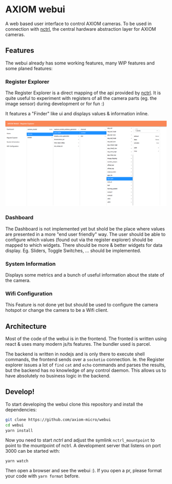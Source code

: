 # AXIOM webui
A web based user interface to control AXIOM cameras.
To be used in connection with [nctrl](https://github.com/axiom-micro/nctrl), the central hardware 
abstraction layer for AXIOM cameras.

## Features
The webui already has some working features, many WIP features and some planed features:

### Register Explorer
The Register Explorer is a direct mapping of the api provided by [nctrl](https://github.com/axiom-micro/nctrl).
It is quite useful to experiment with registers of all the camera parts (eg. the image sensor) during development
or for fun :)

It features a "Finder" like ui and displays values & information inline.

![screenshot of the register explorer](register_explorer_screenshot.png)

### Dashboard
The Dashboard is not implemented yet but shold be the place where values are presented in a more "end user friendly" way.
The user should be able to configure which values (found out via the register explorer) should be mapped to which widgets.
There should be more & better widgets for data display. Eg. Sliders, Toggle Switches, ... should be implemented.

### System Information
Displays some metrics and a bunch of useful information about the state of the camera.

### Wifi Configuration
This Feature is not done yet but should be used to configure the camera hotspot or change the camera to be a 
Wifi client.

## Architecture
Most of the code of the webui is in the frontend. The fronted is written using react & uses many modern
js/ts features. The bundler used is parcel.

The backend is written in nodejs and is only there to execute shell commands, the frontend sends over a 
`socketio` connection. Ie. the Register explorer issues a lot of `find` `cat` and `echo` commands and parses
the results, but the backend has no knowledge of any control daemon. This allows us to have absolutely no
business logic in the backend.

## Develop!
To start developing the webui clone this repository and install the dependencies:
```bash
git clone https://github.com/axiom-micro/webui
cd webui
yarn install
```

Now you need to start *nctrl* and adjust the symlink `nctrl_mountpoint` to point to the mountpoint of nctrl. 
A development server that listens on port 3000 can be started with:
```
yarn watch
```

Then open a browser and see the webui :). 
If you open a pr, please format your code with `yarn format` before.